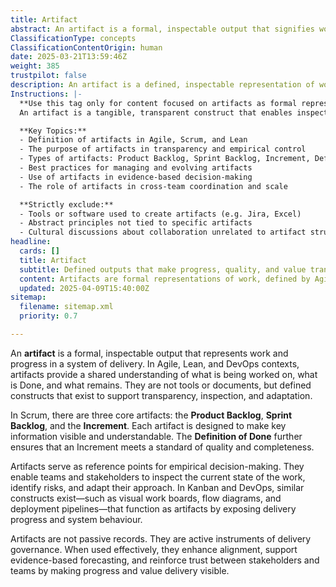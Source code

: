 ```yaml
---
title: Artifact
abstract: An artifact is a formal, inspectable output that signifies work and progress within a delivery system, particularly in Agile, Lean, and DevOps methodologies. These artifacts, which include the Product Backlog, Sprint Backlog, and Increment in Scrum, are essential for fostering a shared understanding among teams and stakeholders regarding the status of work, what has been completed, and what remains to be done. They are not merely tools or documents; rather, they are defined constructs that promote transparency, inspection, and adaptation. Artifacts play a crucial role in empirical decision-making by allowing teams to assess the current state of work, identify potential risks, and adjust their strategies accordingly. In Kanban and DevOps, similar constructs such as visual work boards and deployment pipelines serve as artifacts that reveal delivery progress and system behaviour. By actively facilitating delivery governance, artifacts enhance alignment, support evidence-based forecasting, and build trust between stakeholders and teams through the visibility of progress and value delivery. Their effective use is vital for successful product development and organisational design, as they contribute to a culture of continuous improvement and responsiveness to change.
ClassificationType: concepts
ClassificationContentOrigin: human
date: 2025-03-21T13:59:46Z
weight: 385
trustpilot: false
description: An artifact is a defined, inspectable representation of work that supports transparency, empirical decision-making, and continuous improvement in agile systems.
Instructions: |-
  **Use this tag only for content focused on artifacts as formal representations of work.**  
  An artifact is a tangible, transparent construct that enables inspection and adaptation by making key aspects of the work visible. This tag applies to content that explores the structure, purpose, and role of artifacts in Agile, Scrum, Lean, and DevOps systems.

  **Key Topics:**
  - Definition of artifacts in Agile, Scrum, and Lean
  - The purpose of artifacts in transparency and empirical control
  - Types of artifacts: Product Backlog, Sprint Backlog, Increment, Definition of Done, etc.
  - Best practices for managing and evolving artifacts
  - Use of artifacts in evidence-based decision-making
  - The role of artifacts in cross-team coordination and scale

  **Strictly exclude:**
  - Tools or software used to create artifacts (e.g. Jira, Excel)
  - Abstract principles not tied to specific artifacts
  - Cultural discussions about collaboration unrelated to artifact structure
headline:
  cards: []
  title: Artifact
  subtitle: Defined outputs that make progress, quality, and value transparent and inspectable.
  content: Artifacts are formal representations of work, defined by Agile frameworks to ensure key information is transparent and available for inspection. Posts should focus on how artifacts enable empirical process control, support delivery alignment, and provide traceable insight into progress, quality, and product value.
  updated: 2025-04-09T15:40:00Z
sitemap:
  filename: sitemap.xml
  priority: 0.7

---
```

An **artifact** is a formal, inspectable output that represents work and progress in a system of delivery. In Agile, Lean, and DevOps contexts, artifacts provide a shared understanding of what is being worked on, what is Done, and what remains. They are not tools or documents, but defined constructs that exist to support transparency, inspection, and adaptation.

In Scrum, there are three core artifacts: the **Product Backlog**, **Sprint Backlog**, and the **Increment**. Each artifact is designed to make key information visible and understandable. The **Definition of Done** further ensures that an Increment meets a standard of quality and completeness.

Artifacts serve as reference points for empirical decision-making. They enable teams and stakeholders to inspect the current state of the work, identify risks, and adapt their approach. In Kanban and DevOps, similar constructs exist—such as visual work boards, flow diagrams, and deployment pipelines—that function as artifacts by exposing delivery progress and system behaviour.

Artifacts are not passive records. They are active instruments of delivery governance. When used effectively, they enhance alignment, support evidence-based forecasting, and reinforce trust between stakeholders and teams by making progress and value delivery visible.
